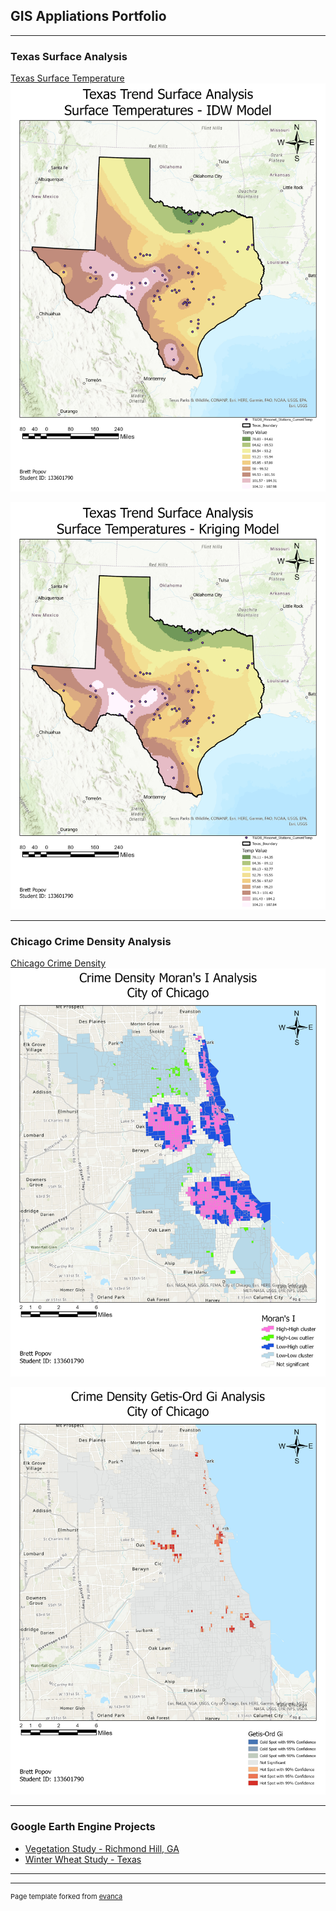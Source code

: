 ## GIS Appliations Portfolio 

---

### Texas Surface Analysis

[Texas Surface Temperature](/pdf/BPopov_Lab6.pdf)
<img src="images/IDW.jpg?raw=true"/>

<img src="images/Kriging.jpg?raw=true"/>

---

### Chicago Crime Density Analysis

[Chicago Crime Density](/pdf/BPopov_Lab5.pdf)
<img src="images/Morans I-Map.jpg?raw=true"/>

<img src="images/Ord Gi-Map.jpg?raw=true"/>

---

### Google Earth Engine Projects

- [Vegetation Study - Richmond Hill, GA](https://code.earthengine.google.com/24d59d3099422bee71285a871aa5c207)
- [Winter Wheat Study - Texas](https://code.earthengine.google.com/c9290379ca5f6e4bd516d02b243ba673)

---




---
<p style="font-size:11px">Page template forked from <a href="https://github.com/evanca/quick-portfolio">evanca</a></p>
<!-- Remove above link if you don't want to attibute -->
